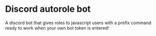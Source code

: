 # Discord autorole bot
 A discord bot that gives roles to javascript users with a prefix command
 ready to work when your own bot token is entered!
